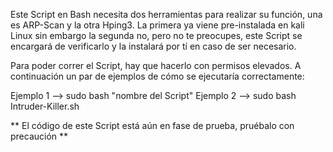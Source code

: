 Este Script en Bash necesita dos herramientas para realizar su función, una es ARP-Scan y la otra Hping3. La primera ya viene pre-instalada en kali Linux sin embargo la segunda no, pero no te preocupes, este Script se encargará de verificarlo y la instalará por tí en caso de ser necesario.

Para poder correr el Script, hay que hacerlo con permisos elevados. A continuación un par de ejemplos de cómo se ejecutaría correctamente:

Ejemplo 1 --> sudo bash "nombre del Script"
Ejemplo 2 --> sudo bash Intruder-Killer.sh

** El código de este Script está aún en fase de prueba, pruébalo con precaución **